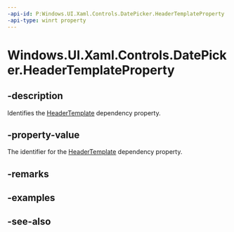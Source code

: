 ```yaml
---
-api-id: P:Windows.UI.Xaml.Controls.DatePicker.HeaderTemplateProperty
-api-type: winrt property
---
```


<!-- Property syntax
public Windows.UI.Xaml.DependencyProperty HeaderTemplateProperty { get; }
-->

# Windows.UI.Xaml.Controls.DatePicker.HeaderTemplateProperty

## -description
Identifies the [HeaderTemplate](datepicker_headertemplate.md) dependency property.



## -property-value
The identifier for the [HeaderTemplate](datepicker_headertemplate.md) dependency property.

## -remarks

## -examples

## -see-also
